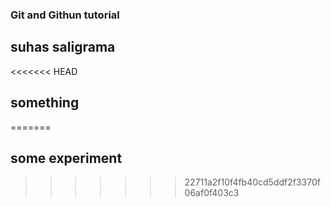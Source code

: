 ### Git and Githun tutorial

## suhas saligrama

<<<<<<< HEAD
## something
=======
## some experiment
>>>>>>> 22711a2f10f4fb40cd5ddf2f3370f06af0f403c3

